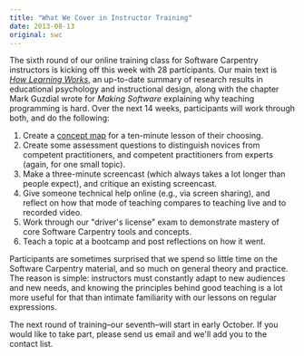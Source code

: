 ```yaml
---
title: "What We Cover in Instructor Training"
date: 2013-08-13
original: swc
---
```

<p>
  The sixth round of our
  online training class for Software Carpentry instructors
  is kicking off this week with 28 participants.
  Our main text is
  <a href="http://www.amazon.com/How-Learning-Works-Research-Based-Principles/dp/0470484101/"><cite>How Learning Works</cite></a>,
  an up-to-date summary of research results in educational psychology and instructional design,
  along with the chapter Mark Guzdial wrote for <cite>Making Software</cite>
  explaining why teaching programming is hard.
  Over the next 14 weeks,
  participants will work through both,
  and do the following:
</p>
<ol>
  <li>
    Create a <a href="http://en.wikipedia.org/wiki/Concept_map">concept map</a>
    for a ten-minute lesson of their choosing.
  </li>
  <li>
    Create some assessment questions to distinguish novices from competent practitioners,
    and competent practitioners from experts
    (again, for one small topic).
  </li>
  <li>
    Make a three-minute screencast
    (which always takes a lot longer than people expect),
    and critique an existing screencast.
  </li>
  <li>
    Give someone technical help online
    (e.g., via screen sharing),
    and reflect on how that mode of teaching compares
    to teaching live and to recorded video.
  </li>
  <li>
    Work through our "driver's license" exam
    to demonstrate mastery of core Software Carpentry tools and concepts.
  </li>
  <li>
    Teach a topic at a bootcamp
    and post reflections on how it went.
  </li>
</ol>
<p>
  Participants are sometimes surprised that we spend so little time on the Software Carpentry material,
  and so much on general theory and practice.
  The reason is simple:
  instructors must constantly adapt to new audiences and new needs,
  and knowing the principles behind good teaching is a lot more useful for that
  than intimate familiarity with our lessons on regular expressions.
</p>
<p>
  The next round of training–our seventh–will start in early October.
  If you would like to take part,
  please send us email
  and we'll add you to the contact list.
</p>
